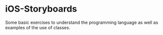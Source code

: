 # iOS-Storyboards
Some basic exercises to understand the programming language as well as examples of the use of classes.
